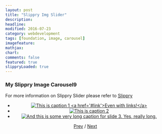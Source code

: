 ```yaml
---
layout: post
title: "Slippry Img Slider"
description: 
headline: 
modified: 2016-07-23
category: webdevelopment
tags: [foundation, image, carousel]
imagefeature: 
mathjax: 
chart: 
comments: false
featured: true
slippryLoaded: true
---
```


### My Slippry Image Carousel9


For more information on Slippry Slider please refer to [Slippry](http://slippry.com/)


<section class="demo_wrapper">
<ul id="demo1" >
	<center><li>
	   <a href="#slide1">
	       <img src="{{ site.url }}/images/costume3.jpg" alt="This is caption 1 <a href='#link'>Even with links!</a>">
	   </a>
	</li></center>
	<center><li><a href="#slide2"><img src="{{ site.url }}/images/costume4.jpg" alt="This is caption 2"></a></li></center>
	<center><li>
		<a href="#slide3">
			<img src="{{ site.url }}/images/costume5.jpg" alt="And this is some very long caption for slide 3. Yes, really long.">
		</a>
	</li></center>
</ul>
<center>
	<a href="#glob" class='prev'>Prev</a> / <a href="#glob" class='next'>Next</a>
</center>
</section>
